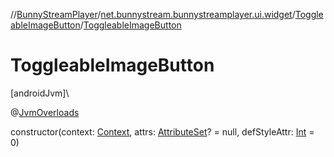 //[BunnyStreamPlayer](../../../index.md)/[net.bunnystream.bunnystreamplayer.ui.widget](../index.md)/[ToggleableImageButton](index.md)/[ToggleableImageButton](-toggleable-image-button.md)

# ToggleableImageButton

[androidJvm]\

@[JvmOverloads](https://kotlinlang.org/api/latest/jvm/stdlib/kotlin-stdlib/kotlin.jvm/-jvm-overloads/index.html)

constructor(context: [Context](https://developer.android.com/reference/kotlin/android/content/Context.html), attrs: [AttributeSet](https://developer.android.com/reference/kotlin/android/util/AttributeSet.html)? = null, defStyleAttr: [Int](https://kotlinlang.org/api/latest/jvm/stdlib/kotlin-stdlib/kotlin/-int/index.html) = 0)
